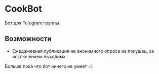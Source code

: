 # CookBot
Бот для Telegram группы

## Возможности
* Ежеджневная публикация не анонимного опроса на покушац, за исключением выходных

Больше пока что бот ничего не умеет =)
